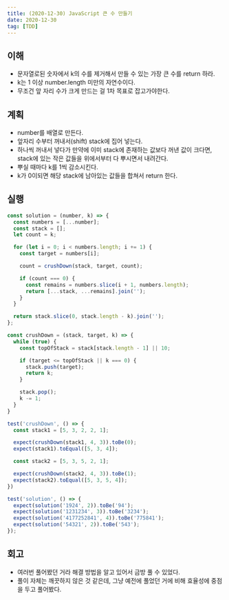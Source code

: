 ```yaml
---
title: (2020-12-30) JavaScript 큰 수 만들기
date: 2020-12-30
tag: [TDD]
---
```


## 이해

- 문자열로된 숫자에서 k의 수를 제거해서 만들 수 있는 가장 큰 수를 return 하라.
- k는 1 이상 number.length 미만의 자연수이다.
- 무조건 앞 자리 수가 크게 만드는 걸 1차 목표로 잡고가야한다.

## 계획

- number를 배열로 만든다.
- 앞자리 수부터 꺼내서(shift) stack에 집어 넣는다.
- 하나씩 꺼내서 넣다가 만약에 이미 stack에 존재하는 값보다 꺼낸 값이 크다면, stack에 있는 작은 값들을 위에서부터 다 뿌시면서 내려간다.
- 뿌실 때마다 k를 1씩 감소시킨다.
- k가 0이되면 해당 stack에 남아있는 값들을 합쳐서 return 한다.

## 실행

```js
const solution = (number, k) => {
  const numbers = [...number];
  const stack = [];
  let count = k;

  for (let i = 0; i < numbers.length; i += 1) {
    const target = numbers[i];

    count = crushDown(stack, target, count);

    if (count === 0) {
      const remains = numbers.slice(i + 1, numbers.length);
      return [...stack, ...remains].join('');
    }
  }

  return stack.slice(0, stack.length - k).join('');
};

const crushDown = (stack, target, k) => {
  while (true) {
    const topOfStack = stack[stack.length - 1] || 10;

    if (target <= topOfStack || k === 0) {
      stack.push(target);
      return k;
    }

    stack.pop();
    k -= 1;
  }
}

test('crushDown', () => {
  const stack1 = [5, 3, 2, 2, 1];

  expect(crushDown(stack1, 4, 3)).toBe(0);
  expect(stack1).toEqual([5, 3, 4]);

  const stack2 = [5, 3, 5, 2, 1];

  expect(crushDown(stack2, 4, 3)).toBe(1);
  expect(stack2).toEqual([5, 3, 5, 4]);
})

test('solution', () => {
  expect(solution('1924', 2)).toBe('94');
  expect(solution('1231234', 3)).toBe('3234');
  expect(solution('4177252841', 4)).toBe('775841');
  expect(solution('54321', 2)).toBe('543');
});
```

## 회고

- 여러번 풀어봤던 거라 해결 방법을 알고 있어서 금방 풀 수 있었다.
- 풀이 자체는 깨끗하지 않은 것 같은데, 그냥 예전에 풀었던 거에 비해 효율성에 중점을 두고 풀어봤다.

